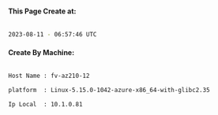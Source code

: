 
   
#### This Page Create at:

```bash

2023-08-11 - 06:57:46 UTC

```

#### Create By Machine:

```bash

Host Name : fv-az210-12

platform  : Linux-5.15.0-1042-azure-x86_64-with-glibc2.35

Ip Local  : 10.1.0.81

```

